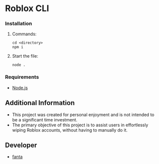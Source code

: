 # Roblox CLI


### Installation

1. Commands:
    ```
    cd <directory>
    npm i
    ```
2. Start the file:
    ```
    node .
    ```

### Requirements

- [Node.js](https://nodejs.org/en)

## Additional Information

- This project was created for personal enjoyment and is not intended to be a significant time investment.
- The primary objective of this project is to assist users in effortlessly wiping Roblox accounts, without having to manually do it.


## Developer
 - [fanta](https://github.com/fantaCan/)
